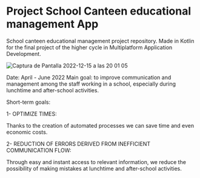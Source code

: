 # Project School Canteen educational management App
School canteen educational management project repository. 
Made in Kotlin for the final project of the higher cycle in Multiplatform Application Development.

![Captura de Pantalla 2022-12-15 a las 20 01 05](https://user-images.githubusercontent.com/106591528/207945098-576379e8-4a72-4a07-abd4-ee8364cf7a6f.png)

Date: April - June 2022
Main goal: to improve communication and management among the staff working in a school, especially during lunchtime and after-school activities.

Short-term goals:

1- OPTIMIZE TIMES:

Thanks to the creation of automated processes we can save time and even economic costs.

2- REDUCTION OF ERRORS DERIVED FROM INEFFICIENT COMMUNICATION FLOW:

Through easy and instant access to relevant information, we reduce the possibility of making mistakes at lunchtime and after-school activities.
